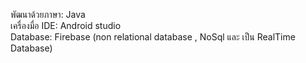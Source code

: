 พัฒนาด้วยภาษา: Java <Br>
เครื่องมื่อ IDE: Android studio <Br>
Database: Firebase (non relational database , NoSql และ เป็น RealTime Database)<Br>


  

